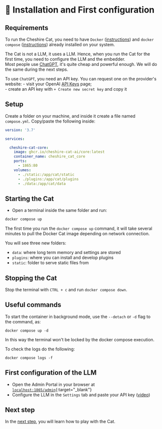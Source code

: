 # &#128640; Installation and First configuration

## Requirements

To run the Cheshire Cat, you need to have `Docker` ([instructions](https://docs.docker.com/engine/install/)) and `docker compose` ([instructions](https://docs.docker.com/compose/install/)) already installed on your system.

The Cat is not a LLM, it uses a LLM.
Hence, when you run the Cat for the first time, you need to configure the LLM and the embedder.  
Most people use [ChatGPT](https://platform.openai.com/docs/models/gpt-3-5), it's quite cheap and powerful enough.
We will do the same during the next steps.

To use `ChatGPT`, you need an API key. You can request one on the provider's website: 
    - visit your OpenAI [API Keys](https://platform.openai.com/account/api-keys) page;  
    - create an API key with `+ Create new secret key` and copy it

## Setup

Create a folder on your machine, and inside it create a file named `compose.yml`.
Copy/paste the following inside:

```yaml
version: '3.7'

services:

  cheshire-cat-core:
    image: ghcr.io/cheshire-cat-ai/core:latest
    container_name: cheshire_cat_core
    ports:
      - 1865:80
    volumes:
      - ./static:/app/cat/static
      - ./plugins:/app/cat/plugins
      - ./data:/app/cat/data
```

## Starting the Cat
    
- Open a terminal inside the same folder and run:

```bash
docker compose up
```

The first time you run the `docker compose up` command,
it will take several minutes to pull the Docker Cat image depending on network connection.

You will see three new folders:

 - `data`: where long term memory and settings are stored
 - `plugins`: where you can install and develop plugins
 - `static`: folder to serve static files from 

## Stopping the Cat

Stop the terminal with `CTRL + c` and run `docker compose down`.

## Useful commands

To start the container in background mode, use the `--detach` or `-d` flag to the command, as:
```
docker compose up -d
```
In this way the terminal won't be locked by the docker compose execution.

To check the logs do the following:

```
docker compose logs -f
```

## First configuration of the LLM

- Open the Admin Portal in your browser at [`localhost:1865/admin`](http://localhost:1865/admin){:target="_blank"}
- Configure the LLM in the `Settings` tab and paste your API key ([video](../assets/vid/setup.mp4))

## Next step
In the [next step](./play-with-the-cat.md), you will learn how to play with the Cat.
